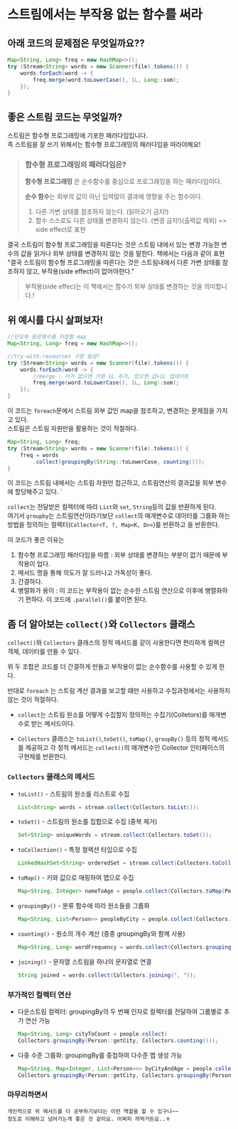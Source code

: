 # 스트림에서는 부작용 없는 함수를 써라

## 아래 코드의 문제점은 무엇일까요?? 
```java
Map<String, Long> freq = new HashMap<>();
try (Stream<String> words = new Scanner(file).tokens()) {
    words.forEach(word -> {
        freq.merge(word.toLowerCase(), 1L, Long::sum);
    });
}
```


## 좋은 스트림 코드는 무엇일까?
스트림은 함수형 프로그래밍에 기포한 패러다임입니다.  
즉 스트림을 잘 쓰기 위해서는 함수형 프로그래밍의 패러다임을 따라야해요! 

> ### 함수형 프로그래밍의 패러다임은?
> **함수형 프로그래밍** 은 순수함수를 중심으로 프로그래밍을 하는 패러다임이다.  
> 
> **순수 함수**는 외부의 값이 아닌 입력많이 결과에 영향을 주는 함수이다.
> 1. 다른 가변 상태를 참조하지 않는다. (읽어오기 금지!)
> 2. 함수 스스로도 다른 상태를 변경하지 않는다. (변경 금지!)(출력값 제외) => side effect로 표현


결국 스트림이 함수형 프로그래밍을 따른다는 것은 스트림 내에서  있는 변경 가능한 변수의 값을 읽거나 외부 상태를 변경하지 않는 것을 말한다.
책에서는 다음과 같이 표현 "결국 스트림이 함수형 프로그래밍을 따른다는 것은 스트림내에서 다른 가변 상태를 참조하지 않고, 부작용(side effect)이 없어야한다."

> 부작용(side effec)는 이 책에서는 함수가 외부 상태를 변경하는 것을 의미합니다.!


## 위 예시를 다시 살펴보자! 
```java
//단오와 등장횟수를 저장할 map
Map<String, Long> freq = new HashMap<>(); 

//try-with-resources 구문 등장! 
try (Stream<String> words = new Scanner(file).tokens()) {
    words.forEach(word -> {
        //merge : 키가 없으면 키와 1L 추가, 있으면 값+1L 업데이트
        freq.merge(word.toLowerCase(), 1L, Long::sum);
    });
}
```

이 코드는 `foreach`문에서 스트림 외부 값인 map을 참조하고, 변경하는 문제점을 가지고 있다.   
스트림은 스트림 자원만을 활용하는 것이 적절하다. 


```java
Map<String, Long> freq;
try (Stream<String> words = new Scanner(file).tokens()) {
    freq = words
        .collect(groupingBy(String::toLowerCase, counting()));
}
```

이 코드는 스트림 내에서는 스트림 자원만 접근하고, 스트림연산의 결과값을 외부 변수에 할당해주고 있다.
`

`collect`는 전달받은 컬렉터에 따라 `List`와 `set`, `String`등의 값을 반환하게 된다.   
여기서 `groupby`는 스트림연산이라기보단 `collect`의 매개변수로 데이터를 그룹화 하는 방법을 정의하는 컬렉터(`Collector<T, ?, Map<K, D>>`)를 반환하고 을 반환한다.

이 코드가 좋은 이유는 
1. 함수형 프로그래밍 패러다임을 따름 : 외부 상태를 변경하는 부분이 없기 때문에 부작용이 업다. 
2. 메서드 명을 통해 의도가 잘 드러나고 가독성이 좋다. 
3. 간결하다.
4. 병렬화가 용이 : 이 코드는 부작용이 없는 순수한 스트림 연산으로 이후에 병렬화하기 편하다. 이 코드에 `.parallel()`를 붙이면 된다.

## 좀 더 알아보는 `collect()`와 `Collectors` 클래스
`collect()`와 `Collectors` 클래스의 정적 메서드를 같이 사용한다면 편리하게 컬렉션 객체, 데이터를 만들 수 있다.

위 두 조합은 코드를 더 간결하게 만들고 부작용이 없는 순수함수를 사용할 수 있게 한다.

반대로 `foreach` 는 스트림 계산 결과를 보고할 떄만 사용하고 수집과정에서는 사용하지 않는 것이 적절하다.

- `collect`는 스트림 원소를 어떻게 수집할지 정의하는 수집기(Colletors)를 매개변수로 받는 메서드이다.    


- `Collectors` 클래스는 `toList()`,`toSet()`, `toMap()`, `groupBy()` 등의 정적 메서드를 제공하고 각 정적 메서드는 `collect()`의 매개변수인  Collector 인터페이스의 구현체를 반환한다.

### `Collectors` 클래스의 메서드
- `toList()` - 스트림의 원소를 리스트로 수집
    ```java
    List<String> words = stream.collect(Collectors.toList());
    ```
- `toSet()` - 스트림의 원소를 집합으로 수집 (중복 제거)
    ```java
    Set<String> uniqueWords = stream.collect(Collectors.toSet());
    ```
- `toCollection()` - 특정 컬렉션 타입으로 수집
    ```java
    LinkedHashSet<String> orderedSet = stream.collect(Collectors.toCollection(LinkedHashSet::new));
    ```
- `toMap()` - 키와 값으로 매핑하여 맵으로 수집
    ```java
    Map<String, Integer> nameToAge = people.collect(Collectors.toMap(Person::getName, Person::getAge));
    ```
- `groupingBy()` - 분류 함수에 따라 원소들을 그룹화
    ```java
    Map<String, List<Person>> peopleByCity = people.collect(Collectors.groupingBy(Person::getCity));
    ```
- `counting()` - 원소의 개수 계산 (종종 groupingBy와 함께 사용)
    ```java
    Map<String, Long> wordFrequency = words.collect(Collectors.groupingBy(String::toLowerCase, Collectors.counting()));
    ```
- `joining()` - 문자열 스트림을 하나의 문자열로 연결
    ```java
    String joined = words.collect(Collectors.joining(", "));
    ```

### 부가적인 컬렉터 연산

- 다운스트림 컬렉터: groupingBy의 두 번째 인자로 컬렉터를 전달하여 그룹별로 추가 연산 가능
    ```java
    Map<String, Long> cityToCount = people.collect(
    Collectors.groupingBy(Person::getCity, Collectors.counting()));
    ```

- 다중 수준 그룹화: groupingBy를 중첩하여 다수준 맵 생성 가능
    ```java
    Map<String, Map<Integer, List<Person>>> byCityAndAge = people.collect(
    Collectors.groupingBy(Person::getCity, Collectors.groupingBy(Person::getAge)));
    ```


### 마무리하면서
```
개인적으로 위 메서드를 다 공부하기보다는 이런 역할을 할 수 있구나~~
정도로 이해하고 넘어가는게 좋은 것 같아요. 어쩌피 까먹거든요..ㅎ
```
